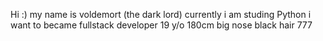 Hi :) 
my name is voldemort (the dark lord)
currently i am studing Python
i want to became fullstack developer
19 y/o
180cm
big nose
black hair
777
